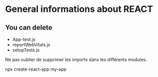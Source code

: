 # General informations about REACT

## You can delete
-   App-test.js
-   reportWebVitals.js
-   setupTests.js

Ne pas oublier de supprimer les imports dans les différents modules.

npx create-react-app my-app